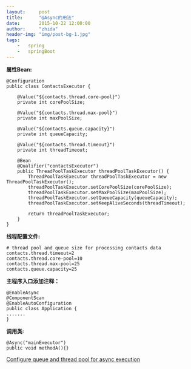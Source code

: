 ```yaml
---
layout:     post
title:      "@Async的用法"
date:       2015-10-22 12:00:00
author:     "zhida"
header-img: "img/post-bg-1.jpg"
tags:
    -   spring
    -   springBoot
---
```



**属性Bean:**
```
@Configuration
public class ContactsExecutor {

    @Value("${contacts.thread.core-pool}")
    private int corePoolSize;

    @Value("${contacts.thread.max-pool}")
    private int maxPoolSize;

    @Value("${contacts.queue.capacity}")
    private int queueCapacity;

    @Value("${contacts.thread.timeout}")
    private int threadTimeout;

    @Bean
    @Qualifier("contactsExecutor")
    public ThreadPoolTaskExecutor threadPoolTaskExecutor() {
        ThreadPoolTaskExecutor threadPoolTaskExecutor = new ThreadPoolTaskExecutor();
        threadPoolTaskExecutor.setCorePoolSize(corePoolSize);
        threadPoolTaskExecutor.setMaxPoolSize(maxPoolSize);
        threadPoolTaskExecutor.setQueueCapacity(queueCapacity);
        threadPoolTaskExecutor.setKeepAliveSeconds(threadTimeout);

        return threadPoolTaskExecutor;
    }
}
```

**线程配置文件:**

```
# thread pool and queue size for processing contacts data
contacts.thread.timeout=2
contacts.thread.core-pool=10
contacts.thread.max-pool=25
contacts.queue.capacity=25

```

**主程序入口添加注释：**
```
@EnableAsync
@ComponentScan
@EnableAutoConfiguration
public class Application {
.......
}

```

**调用类:**
```
@Async("mainExecutor")
public void methodA(){}
```

[Configure queue and thread pool for async execution](http://yysource.com/2016/05/spring-boot-executing-asynchronous-method-backed-with-a-queue/)

